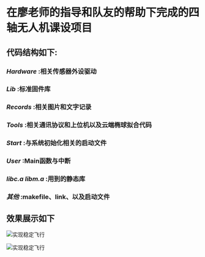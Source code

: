# 在廖老师的指导和队友的帮助下完成的四轴无人机课设项目

## 代码结构如下:

### *Hardware* :相关传感器外设驱动

### *Lib* :标准固件库

### *Records* :相关图片和文字记录

### *Tools* :相关通讯协议和上位机以及云端椭球拟合代码

### *Start* :与系统初始化相关的启动文件

### *User* :Main函数与中断

### *libc.a libm.a* :用到的静态库

### *其他* :makefile、link、以及启动文件

## 效果展示如下

![实现稳定飞行](/Records/one.gif)

![实现稳定飞行](/Records/two.gif)
